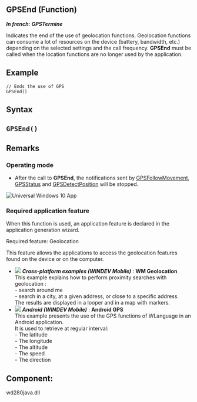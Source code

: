 
## GPSEnd (Function)

***In french: GPSTermine***





<a name="XUse"></a>
<a name="Use"></a>
<a name="description"></a>
Indicates the end of the use of geolocation functions. Geolocation functions can consume a lot of resources on the device (battery, bandwidth, etc.) depending on the selected settings and the call frequency. **GPSEnd** must be called when the location functions are no longer used by the application.




<a name="Example1"></a>
<a name="sample_code"></a>

## Example


```wl
// Ends the use of GPS
GPSEnd()
```

<a name="XSYNTAX"></a>

## Syntax
<a name="SYNTAX1"></a>

`GPSEnd()`
---



<a name="NOTE0"></a>
<a name="NOTE0_1"></a>

## Remarks


### Operating mode
<a name="operating_mode_ELTPARAGRAPHE000066"></a>

- After the call to **GPSEnd**, the notifications sent by [GPSFollowMovement](../WDLang3/1000019206.md), [GPSStatus](../WDLang3/1000019207.md) and [GPSDetectPosition](../WDLang3/1000019209.md) will be stopped.





![Universal Windows 10 App](https://doc.pcsoft.fr/ext/images/us/UNIVERSALAPP.png) 

### Required application feature
<a name="required_application_feature_ELTPARAGRAPHE000224"></a>

When this function is used, an application feature is declared in the application generation wizard.

Required feature: Geolocation

This feature allows the applications to access the geolocation features found on the device or on the computer. 


- ![](https://doc.pcsoft.fr/en-US/images/image.awp?langid=3&name=WMGeolocation.gif) ***Cross-platform examples (WINDEV Mobile)*** : **WM Geolocation** <br>This example explains how to perform proximity searches with geolocation :<br>- search around me<br>- search in a city, at a given address, or close to a specific address.<br>The results are displayed in a looper and in a map with markers.
- ![](https://doc.pcsoft.fr/en-US/images/image.awp?langid=3&name=AndroidGPS.gif) ***Android (WINDEV Mobile)*** : **Android GPS** <br>This example presents the use of the GPS functions of WLanguage in an Android application.<br>It is used to retrieve at regular interval: <br>- The latitude<br>- The longitude<br>- The altitude<br>- The speed<br>- The direction



<a name="XComponent"></a>

## Component:
wd280java.dll
